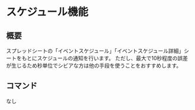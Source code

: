 # スケジュール機能

## 概要

スプレッドシートの「イベントスケジュール」「イベントスケジュール詳細」シートをもとにスケジュールの通知を行います。
ただし、最大で10秒程度の誤差が生じるため秒単位でシビアな方は他の手段を使うことをおすすめします。

## コマンド

なし
